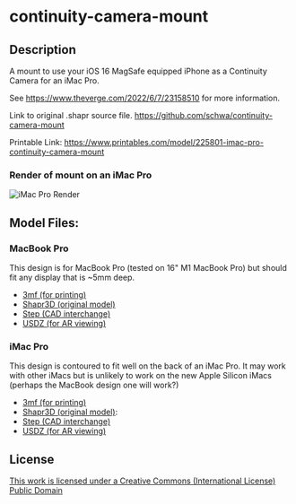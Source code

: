 # continuity-camera-mount

## Description

A mount to use your iOS 16 MagSafe equipped iPhone as a Continuity Camera for an iMac Pro.

See https://www.theverge.com/2022/6/7/23158510 for more information.

Link to original .shapr source file. https://github.com/schwa/continuity-camera-mount

Printable Link: https://www.printables.com/model/225801-imac-pro-continuity-camera-mount

### Render of mount on an iMac Pro

![iMac Pro Render](Images/IMG_0018.PNG)

## Model Files:

### MacBook Pro

This design is for MacBook Pro (tested on 16" M1 MacBook Pro) but should fit any display that is ~5mm deep.

* [3mf (for printing)](Models/MacBook%20Pro%20Coherence%20Camera%20Mount.3mf)
* [Shapr3D (original model)](Models/MacBook%20Pro%20Coherence%20Camera%20Mount.shapr)
* [Step (CAD interchange)](Models/MacBook%20Pro%20Coherence%20Camera%20Mount.step)
* [USDZ (for AR viewing)](Models/MacBook%20Pro%20Coherence%20Camera%20Mount.usdz)

### iMac Pro

This design is contoured to fit well on the back of an iMac Pro. It may work with other iMacs but is unlikely to work on the new Apple Silicon iMacs (perhaps the MacBook design one will work?)

* [3mf (for printing)](Models/iMac%20Pro%20Continuity%20Camera%20Mount.3mf)
* [Shapr3D (original model)](Models/iMac%20Pro%20Continuity%20Camera%20Mount.shapr):
* [Step (CAD interchange)](Models/iMac%20Pro%20Continuity%20Camera%20Mount.step)
* [USDZ (for AR viewing)](Models/iMac%20Pro%20Continuity%20Camera%20Mount.usdz)

## License

[This work is licensed under a
Creative Commons (International License)
Public Domain](https://creativecommons.org/share-your-work/public-domain/cc0/)
